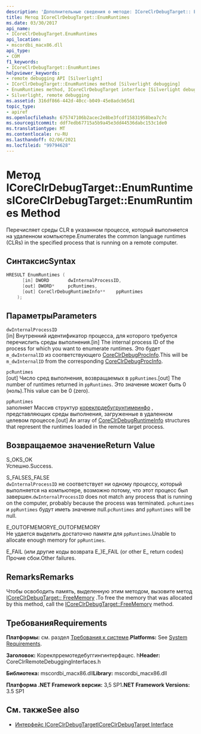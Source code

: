 ```yaml
---
description: 'Дополнительные сведения о методе: ICoreClrDebugTarget:: EnumRuntimes'
title: Метод ICoreClrDebugTarget::EnumRuntimes
ms.date: 03/30/2017
api_name:
- ICoreClrDebugTarget.EnumRuntimes
api_location:
- mscordbi_macx86.dll
api_type:
- COM
f1_keywords:
- ICoreClrDebugTarget::EnumRuntimes
helpviewer_keywords:
- remote debugging API [Silverlight]
- ICorClrDebugTarget::EnumRuntimes method [Silverlight debugging]
- EnumRuntimes method, ICoreClrDebugTarget interface [Silverlight debugging]
- Silverlight, remote debugging
ms.assetid: 316df866-442d-40cc-b049-45e8adcb65d1
topic_type:
- apiref
ms.openlocfilehash: 675747106b2acec2e8be3fcdf15831958bea7c7c
ms.sourcegitcommit: ddf7edb67715a5b9a45e3dd44536dabc153c1de0
ms.translationtype: MT
ms.contentlocale: ru-RU
ms.lasthandoff: 02/06/2021
ms.locfileid: "99794628"
---
```

# <a name="icoreclrdebugtargetenumruntimes-method"></a><span data-ttu-id="b4db0-103">Метод ICoreClrDebugTarget::EnumRuntimes</span><span class="sxs-lookup"><span data-stu-id="b4db0-103">ICoreClrDebugTarget::EnumRuntimes Method</span></span>

<span data-ttu-id="b4db0-104">Перечисляет среды CLR в указанном процессе, который выполняется на удаленном компьютере.</span><span class="sxs-lookup"><span data-stu-id="b4db0-104">Enumerates the common language runtimes (CLRs) in the specified process that is running on a remote computer.</span></span>  
  
## <a name="syntax"></a><span data-ttu-id="b4db0-105">Синтаксис</span><span class="sxs-lookup"><span data-stu-id="b4db0-105">Syntax</span></span>  
  
```cpp  
HRESULT EnumRuntimes (  
      [in] DWORD       dwInternalProcessID,  
      [out] DWORD*     pcRuntimes,  
      [out] CoreClrDebugRuntimeInfo**    ppRuntimes  
    );  
```  
  
## <a name="parameters"></a><span data-ttu-id="b4db0-106">Параметры</span><span class="sxs-lookup"><span data-stu-id="b4db0-106">Parameters</span></span>  

 `dwInternalProcessID`  
 <span data-ttu-id="b4db0-107">[in] Внутренний идентификатор процесса, для которого требуется перечислить среды выполнения.</span><span class="sxs-lookup"><span data-stu-id="b4db0-107">[in] The internal process ID of the process for which you want to enumerate runtimes.</span></span> <span data-ttu-id="b4db0-108">Это будет `m_dwInternalID` из соответствующего [CoreClrDebugProcInfo](coreclrdebugprocinfo-structure.md).</span><span class="sxs-lookup"><span data-stu-id="b4db0-108">This will be `m_dwInternalID` from the corresponding [CoreClrDebugProcInfo](coreclrdebugprocinfo-structure.md).</span></span>  
  
 `pcRuntimes`  
 <span data-ttu-id="b4db0-109">[out] Число сред выполнения, возвращаемых в `ppRuntimes`.</span><span class="sxs-lookup"><span data-stu-id="b4db0-109">[out] The number of runtimes returned in `ppRuntimes`.</span></span> <span data-ttu-id="b4db0-110">Это значение может быть 0 (ноль).</span><span class="sxs-lookup"><span data-stu-id="b4db0-110">This value can be 0 (zero).</span></span>  
  
 `ppRuntimes`  
 <span data-ttu-id="b4db0-111">заполняет Массив структур [кореклрдебугрунтимеинфо](coreclrdebugruntimeinfo-structure.md) , представляющих среды выполнения, загруженные в удаленном целевом процессе.</span><span class="sxs-lookup"><span data-stu-id="b4db0-111">[out] An array of [CoreClrDebugRuntimeInfo](coreclrdebugruntimeinfo-structure.md) structures that represent the runtimes loaded in the remote target process.</span></span>  
  
## <a name="return-value"></a><span data-ttu-id="b4db0-112">Возвращаемое значение</span><span class="sxs-lookup"><span data-stu-id="b4db0-112">Return Value</span></span>  

 <span data-ttu-id="b4db0-113">S_OK</span><span class="sxs-lookup"><span data-stu-id="b4db0-113">S_OK</span></span>  
 <span data-ttu-id="b4db0-114">Успешно.</span><span class="sxs-lookup"><span data-stu-id="b4db0-114">Success.</span></span>  
  
 <span data-ttu-id="b4db0-115">S_FALSE</span><span class="sxs-lookup"><span data-stu-id="b4db0-115">S_FALSE</span></span>  
 <span data-ttu-id="b4db0-116">`dwInternalProcessID` не соответствует ни одному процессу, который выполняется на компьютере, возможно потому, что этот процесс был завершен.</span><span class="sxs-lookup"><span data-stu-id="b4db0-116">`dwInternalProcessID` does not match any process that is running on the computer, probably because the process was terminated.</span></span> <span data-ttu-id="b4db0-117">`pcRuntimes` и `ppRuntimes` будут иметь значение null.</span><span class="sxs-lookup"><span data-stu-id="b4db0-117">`pcRuntimes` and `ppRuntimes` will be null.</span></span>  
  
 <span data-ttu-id="b4db0-118">E_OUTOFMEMORY</span><span class="sxs-lookup"><span data-stu-id="b4db0-118">E_OUTOFMEMORY</span></span>  
 <span data-ttu-id="b4db0-119">Не удается выделить достаточно памяти для `ppRuntimes`.</span><span class="sxs-lookup"><span data-stu-id="b4db0-119">Unable to allocate enough memory for `ppRuntimes`.</span></span>  
  
 <span data-ttu-id="b4db0-120">E_FAIL (или другие коды возврата E_)</span><span class="sxs-lookup"><span data-stu-id="b4db0-120">E_FAIL (or other E_ return codes)</span></span>  
 <span data-ttu-id="b4db0-121">Прочие сбои.</span><span class="sxs-lookup"><span data-stu-id="b4db0-121">Other failures.</span></span>  
  
## <a name="remarks"></a><span data-ttu-id="b4db0-122">Remarks</span><span class="sxs-lookup"><span data-stu-id="b4db0-122">Remarks</span></span>  

 <span data-ttu-id="b4db0-123">Чтобы освободить память, выделенную этим методом, вызовите метод [ICoreClrDebugTarget:: FreeMemory](icoreclrdebugtarget-freememory-method.md) .</span><span class="sxs-lookup"><span data-stu-id="b4db0-123">To free the memory that was allocated by this method, call the [ICoreClrDebugTarget::FreeMemory](icoreclrdebugtarget-freememory-method.md) method.</span></span>  
  
## <a name="requirements"></a><span data-ttu-id="b4db0-124">Требования</span><span class="sxs-lookup"><span data-stu-id="b4db0-124">Requirements</span></span>  

 <span data-ttu-id="b4db0-125">**Платформы:** см. раздел [Требования к системе](../../get-started/system-requirements.md).</span><span class="sxs-lookup"><span data-stu-id="b4db0-125">**Platforms:** See [System Requirements](../../get-started/system-requirements.md).</span></span>  
  
 <span data-ttu-id="b4db0-126">**Заголовок:** Кореклрремотедебуггингинтерфацес. h</span><span class="sxs-lookup"><span data-stu-id="b4db0-126">**Header:** CoreClrRemoteDebuggingInterfaces.h</span></span>  
  
 <span data-ttu-id="b4db0-127">**Библиотека:** mscordbi_macx86.dll</span><span class="sxs-lookup"><span data-stu-id="b4db0-127">**Library:** mscordbi_macx86.dll</span></span>  
  
 <span data-ttu-id="b4db0-128">**Платформа .NET Framework версии:** 3,5 SP1</span><span class="sxs-lookup"><span data-stu-id="b4db0-128">**.NET Framework Versions:** 3.5 SP1</span></span>  
  
## <a name="see-also"></a><span data-ttu-id="b4db0-129">См. также</span><span class="sxs-lookup"><span data-stu-id="b4db0-129">See also</span></span>

- [<span data-ttu-id="b4db0-130">Интерфейс ICoreClrDebugTarget</span><span class="sxs-lookup"><span data-stu-id="b4db0-130">ICoreClrDebugTarget Interface</span></span>](icoreclrdebugtarget-interface.md)
